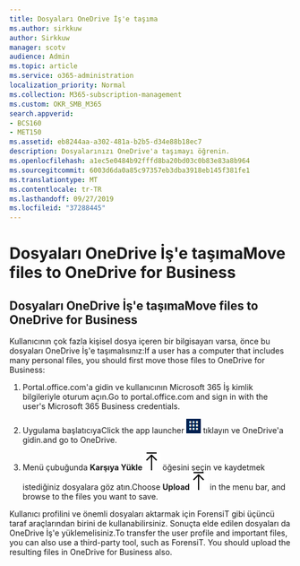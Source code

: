```yaml
---
title: Dosyaları OneDrive İş'e taşıma
ms.author: sirkkuw
author: Sirkkuw
manager: scotv
audience: Admin
ms.topic: article
ms.service: o365-administration
localization_priority: Normal
ms.collection: M365-subscription-management
ms.custom: OKR_SMB_M365
search.appverid:
- BCS160
- MET150
ms.assetid: eb8244aa-a302-481a-b2b5-d34e88b18ec7
description: Dosyalarınızı OneDrive'a taşımayı öğrenin.
ms.openlocfilehash: a1ec5e0484b92fffd8ba20bd03c0b83e83a8b964
ms.sourcegitcommit: 6003d6da0a85c97357eb3dba3918eb145f381fe1
ms.translationtype: MT
ms.contentlocale: tr-TR
ms.lasthandoff: 09/27/2019
ms.locfileid: "37288445"
---
```

# <a name="move-files-to-onedrive-for-business"></a><span data-ttu-id="9bb94-103">Dosyaları OneDrive İş'e taşıma</span><span class="sxs-lookup"><span data-stu-id="9bb94-103">Move files to OneDrive for Business</span></span>

## <a name="move-files-to-onedrive-for-business"></a><span data-ttu-id="9bb94-104">Dosyaları OneDrive İş'e taşıma</span><span class="sxs-lookup"><span data-stu-id="9bb94-104">Move files to OneDrive for Business</span></span>

<span data-ttu-id="9bb94-105">Kullanıcının çok fazla kişisel dosya içeren bir bilgisayarı varsa, önce bu dosyaları OneDrive İş'e taşımalısınız:</span><span class="sxs-lookup"><span data-stu-id="9bb94-105">If a user has a computer that includes many personal files, you should first move those files to OneDrive for Business:</span></span>
  
1. <span data-ttu-id="9bb94-106">Portal.office.com'a gidin ve kullanıcının Microsoft 365 İş kimlik bilgileriyle oturum açın.</span><span class="sxs-lookup"><span data-stu-id="9bb94-106">Go to portal.office.com and sign in with the user's Microsoft 365 Business credentials.</span></span>
    
2. <span data-ttu-id="9bb94-107">Uygulama başlatıcıya</span><span class="sxs-lookup"><span data-stu-id="9bb94-107">Click the app launcher</span></span> ![The app launcher icon in Office 365](media/7502f4ec-3c9a-435d-a7b4-b9cda85189a7.png) <span data-ttu-id="9bb94-109">tıklayın ve OneDrive'a gidin.</span><span class="sxs-lookup"><span data-stu-id="9bb94-109">and go to OneDrive.</span></span> 
    
3. <span data-ttu-id="9bb94-110">Menü çubuğunda **Karşıya Yükle**![Upload](media/d9b963b8-10af-42e2-953d-360301b83d3c.png) öğesini seçin ve kaydetmek istediğiniz dosyalara göz atın.</span><span class="sxs-lookup"><span data-stu-id="9bb94-110">Choose **Upload**![Upload](media/d9b963b8-10af-42e2-953d-360301b83d3c.png) in the menu bar, and browse to the files you want to save.</span></span> 
    
<span data-ttu-id="9bb94-p101">Kullanıcı profilini ve önemli dosyaları aktarmak için ForensiT gibi üçüncü taraf araçlarından birini de kullanabilirsiniz. Sonuçta elde edilen dosyaları da OneDrive İş'e yüklemelisiniz.</span><span class="sxs-lookup"><span data-stu-id="9bb94-p101">To transfer the user profile and important files, you can also use a third-party tool, such as ForensiT. You should upload the resulting files in OneDrive for Business also.</span></span>
  
